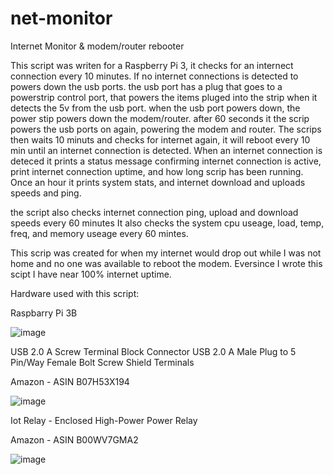 # net-monitor
Internet Monitor &amp; modem/router rebooter

This script was writen for a Raspberry Pi 3, it checks for an internect connection every 10 minutes.
If no internet connections is detected to powers down the usb ports.
the usb port has a plug that goes to a powerstrip control port, that powers the items pluged into the strip when it detects the 5v from the usb port.
when the usb port powers down, the power stip powers down the modem/router.
after 60 seconds it the scrip powers the usb ports on again, powering the modem and router.
The scrips then waits 10 minuts and checks for internet again, it will reboot every 10 min until an internet connection is detected.
When an internet connection is deteced it prints a status message confirming internet connection is active, print internet connection uptime, and how long scrip has been running.
Once an hour it prints system stats, and internet download and uploads speeds and ping.

the script also checks internet connection ping, upload and download speeds every 60 minutes
It also checks the system cpu useage, load, temp, freq, and memory useage every 60 mintes.

This scrip was created for when my internet would drop out while I was not home and no one was available to reboot the modem.
Eversince I wrote this scipt I have near 100% internet uptime.

Hardware used with this script:

Raspbarry Pi 3B

![image](https://github.com/user-attachments/assets/82c20307-4aba-4e3a-829b-a06413a2a232)

USB 2.0 A Screw Terminal Block Connector USB 2.0 A Male Plug to 5 Pin/Way Female Bolt Screw Shield Terminals

Amazon - ASIN	B07H53X194

![image](https://github.com/user-attachments/assets/a0ce6af9-efe2-4a3f-8acb-775b1bb92176)

Iot Relay - Enclosed High-Power Power Relay

Amazon - ASIN	B00WV7GMA2

![image](https://github.com/user-attachments/assets/1cff10ca-20e1-472c-be56-b1cac4c1d8dd)
